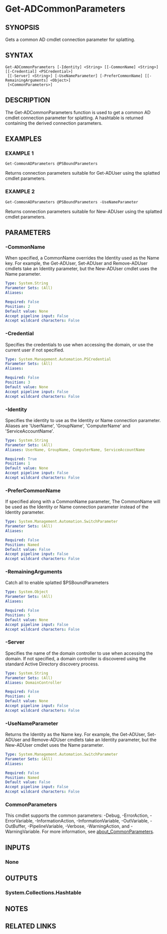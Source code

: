 
# Get-ADCommonParameters

## SYNOPSIS
Gets a common AD cmdlet connection parameter for splatting.

## SYNTAX

```
Get-ADCommonParameters [-Identity] <String> [[-CommonName] <String>] [[-Credential] <PSCredential>]
 [[-Server] <String>] [-UseNameParameter] [-PreferCommonName] [[-RemainingArguments] <Object>]
 [<CommonParameters>]
```

## DESCRIPTION
The Get-ADCommonParameters function is used to get a common AD cmdlet connection parameter for splatting.
A
hashtable is returned containing the derived connection parameters.

## EXAMPLES

### EXAMPLE 1
```
Get-CommonADParameters @PSBoundParameters
```

Returns connection parameters suitable for Get-ADUser using the splatted cmdlet parameters.

### EXAMPLE 2
```
Get-CommonADParameters @PSBoundParameters -UseNameParameter
```

Returns connection parameters suitable for New-ADUser using the splatted cmdlet parameters.

## PARAMETERS

### -CommonName
When specified, a CommonName overrides the Identity used as the Name key.
For example, the Get-ADUser,
Set-ADUser and Remove-ADUser cmdlets take an Identity parameter, but the New-ADUser cmdlet uses the Name
parameter.

```yaml
Type: System.String
Parameter Sets: (All)
Aliases:

Required: False
Position: 2
Default value: None
Accept pipeline input: False
Accept wildcard characters: False
```

### -Credential
Specifies the credentials to use when accessing the domain, or use the current user if not specified.

```yaml
Type: System.Management.Automation.PSCredential
Parameter Sets: (All)
Aliases:

Required: False
Position: 3
Default value: None
Accept pipeline input: False
Accept wildcard characters: False
```

### -Identity
Specifies the identity to use as the Identity or Name connection parameter.
Aliases are 'UserName',
'GroupName', 'ComputerName' and 'ServiceAccountName'.

```yaml
Type: System.String
Parameter Sets: (All)
Aliases: UserName, GroupName, ComputerName, ServiceAccountName

Required: True
Position: 1
Default value: None
Accept pipeline input: False
Accept wildcard characters: False
```

### -PreferCommonName
If specified along with a CommonName parameter, The CommonName will be used as the Identity or Name connection
parameter instead of the Identity parameter.

```yaml
Type: System.Management.Automation.SwitchParameter
Parameter Sets: (All)
Aliases:

Required: False
Position: Named
Default value: False
Accept pipeline input: False
Accept wildcard characters: False
```

### -RemainingArguments
Catch all to enable splatted $PSBoundParameters

```yaml
Type: System.Object
Parameter Sets: (All)
Aliases:

Required: False
Position: 5
Default value: None
Accept pipeline input: False
Accept wildcard characters: False
```

### -Server
Specifies the name of the domain controller to use when accessing the domain.
If not specified, a domain
controller is discovered using the standard Active Directory discovery process.

```yaml
Type: System.String
Parameter Sets: (All)
Aliases: DomainController

Required: False
Position: 4
Default value: None
Accept pipeline input: False
Accept wildcard characters: False
```

### -UseNameParameter
Returns the Identity as the Name key.
For example, the Get-ADUser, Set-ADUser and Remove-ADUser cmdlets
take an Identity parameter, but the New-ADUser cmdlet uses the Name parameter.

```yaml
Type: System.Management.Automation.SwitchParameter
Parameter Sets: (All)
Aliases:

Required: False
Position: Named
Default value: False
Accept pipeline input: False
Accept wildcard characters: False
```

### CommonParameters
This cmdlet supports the common parameters: -Debug, -ErrorAction, -ErrorVariable, -InformationAction, -InformationVariable, -OutVariable, -OutBuffer, -PipelineVariable, -Verbose, -WarningAction, and -WarningVariable. For more information, see [about_CommonParameters](http://go.microsoft.com/fwlink/?LinkID=113216).

## INPUTS

### None
## OUTPUTS

### System.Collections.Hashtable
## NOTES

## RELATED LINKS
